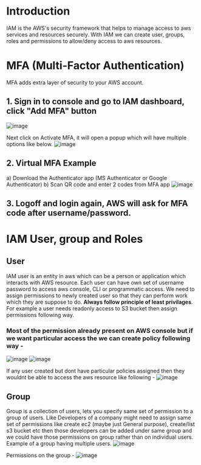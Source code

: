 # Introduction
   IAM is the AWS's security framework that helps to manage access to aws services and resources securely.
   With IAM we can create user, groups, roles and permissions to allow/deny access to aws resources. 

# MFA (Multi-Factor Authentication)
   MFA adds extra layer of security to your AWS account. 

## 1. Sign in to console and go to IAM dashboard, click "Add MFA" button
   ![image](https://github.com/user-attachments/assets/710b3231-9d53-4172-baa0-978232b5b723)
   
   Next click on Activate MFA, it will open a popup which will have multiple options like below. 
   ![image](https://github.com/user-attachments/assets/e2267ef8-a05e-4dc6-bb45-b0cfbd56b55c)

## 2. Virtual MFA Example 
   a) Download the Authenticator app (MS Authenticator or Google Authenticator)
   b) Scan QR code and enter 2 codes from MFA app 
      ![image](https://github.com/user-attachments/assets/5a906a14-f0bc-4ec3-90fa-5e0b8e8f8e91)

## 3. Logoff and login again, AWS will ask for MFA code after username/password.  

# IAM User, group and Roles
## User 
   IAM user is an entity in aws which can be a person or application which interacts with AWS resource. Each user can have own set of username password to access aws console, CLI or programmatic access. We need to assign permissions to newly created user so that they can perform work which they are suppose to do. **Always follow principle of least privilages**. For example a user needs readonly access to S3 bucket then assign permissions following way.
   ### Most of the permission already present on AWS console but if we want particular access the  we can create policy following way -
   ![image](https://github.com/user-attachments/assets/df47937c-6085-4313-af8c-1a19b440e7e0)
   ![image](https://github.com/user-attachments/assets/f710df3d-62af-488c-9365-82f82de28850)
   
   If any user created but dont have particular policies assigned then they wouldnt be able to access the aws resource like following -
   ![image](https://github.com/user-attachments/assets/c1b6358b-d432-4881-ab6d-709adbfdc88e)
   
## Group 
   Group is a collection of users, lets you specify same set of permission to a group of users. Like Developers of a company might need to assign same set of permissions like create ec2 (maybe just General purpose), create/list s3 bucket etc then those developers can be added under same group and we could have those permissions on group rather than on individual users. 
Example of a group having multiple users. 
![image](https://github.com/user-attachments/assets/d1246796-cb05-4a71-9f24-587b4cdfc478)

Permissions on the group -
![image](https://github.com/user-attachments/assets/69bb135b-67cb-4451-a095-3012e3d092f1)


